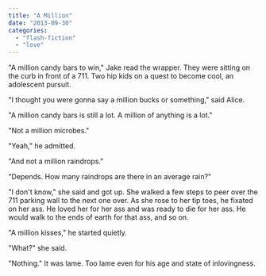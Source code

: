 ```yaml
---
title: "A Million"
date: "2013-09-30"
categories: 
  - "flash-fiction"
  - "love"
---
```


"A million candy bars to win," Jake read the wrapper. They were sitting on the curb in front of a 711. Two hip kids on a quest to become cool, an adolescent pursuit.

"I thought you were gonna say a million bucks or something," said Alice.

"A million candy bars is still a lot. A million of anything is a lot."

"Not a million microbes."

"Yeah," he admitted.

"And not a million raindrops."

"Depends. How many raindrops are there in an average rain?"

"I don't know," she said and got up. She walked a few steps to peer over the 711 parking wall to the next one over. As she rose to her tip toes, he fixated on her ass. He loved her for her ass and was ready to die for her ass. He would walk to the ends of earth for that ass, and so on.

"A million kisses," he started quietly.

"What?" she said.

"Nothing." It was lame. Too lame even for his age and state of inlovingness.
